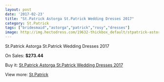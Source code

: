 ```yaml
---
layout: post
date: '2017-02-23'
title: "St.Patrick Astorga St.Patrick Wedding Dresses 2017"
category: St.Patrick
tags: ["bridesmaid","astorga","patrick","rosy","dresses"]
image: http://img.hectodress.com/19632-thickbox_default/stpatrick-astorga-stpatrick-wedding-dresses-2013.jpg
---
```

St.Patrick Astorga St.Patrick Wedding Dresses 2017

On Sales: **$273.44**
<a href="https://www.hectodress.com/stpatrick/9178-stpatrick-astorga-stpatrick-wedding-dresses-2013.html"><amp-img layout="responsive" width="600" height="600" src="//img.hectodress.com/19632-thickbox_default/stpatrick-astorga-stpatrick-wedding-dresses-2013.jpg" alt="St.Patrick Astorga St.Patrick Wedding Dresses 2017 0" /></a>
<a href="https://www.hectodress.com/stpatrick/9178-stpatrick-astorga-stpatrick-wedding-dresses-2013.html"><amp-img layout="responsive" width="600" height="600" src="//img.hectodress.com/19634-thickbox_default/stpatrick-astorga-stpatrick-wedding-dresses-2013.jpg" alt="St.Patrick Astorga St.Patrick Wedding Dresses 2017 1" /></a>
<a href="https://www.hectodress.com/stpatrick/9178-stpatrick-astorga-stpatrick-wedding-dresses-2013.html"><amp-img layout="responsive" width="600" height="600" src="//img.hectodress.com/19633-thickbox_default/stpatrick-astorga-stpatrick-wedding-dresses-2013.jpg" alt="St.Patrick Astorga St.Patrick Wedding Dresses 2017 2" /></a>

Buy it: [St.Patrick Astorga St.Patrick Wedding Dresses 2017](https://www.hectodress.com/stpatrick/9178-stpatrick-astorga-stpatrick-wedding-dresses-2013.html "St.Patrick Astorga St.Patrick Wedding Dresses 2017")

View more: [St.Patrick](https://www.hectodress.com/153-stpatrick "St.Patrick")